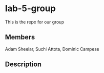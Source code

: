 # lab-5-group
This is the repo for our group

## Members
Adam Sheelar, Suchi Attota, Dominic Campese

## Description
